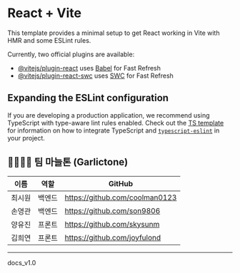# React + Vite

This template provides a minimal setup to get React working in Vite with HMR and some ESLint rules.

Currently, two official plugins are available:

- [@vitejs/plugin-react](https://github.com/vitejs/vite-plugin-react/blob/main/packages/plugin-react) uses [Babel](https://babeljs.io/) for Fast Refresh
- [@vitejs/plugin-react-swc](https://github.com/vitejs/vite-plugin-react/blob/main/packages/plugin-react-swc) uses [SWC](https://swc.rs/) for Fast Refresh

## Expanding the ESLint configuration

If you are developing a production application, we recommend using TypeScript with type-aware lint rules enabled. Check out the [TS template](https://github.com/vitejs/vite/tree/main/packages/create-vite/template-react-ts) for information on how to integrate TypeScript and [`typescript-eslint`](https://typescript-eslint.io) in your project.


## 👨‍👩‍👧‍👦 팀 마늘톤 (Garlictone)

| 이름 | 역할 | GitHub |
|------|------|--------|
| 최시원 | 백엔드 | https://github.com/coolman0123 |
| 손영관 | 백엔드 | https://github.com/son9806 |
| 양유진 | 프론트 | https://github.com/skysunm |
| 김희연 | 프론트 | https://github.com/joyfulond |


---

docs_v1.0